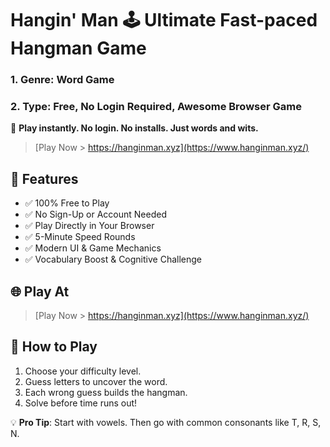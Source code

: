 # Hangin' Man 🕹️ Ultimate Fast-paced Hangman Game 
### 1. Genre: Word Game 
### 2. Type: Free, No Login Required, Awesome Browser Game

🎯 **Play instantly. No login. No installs. Just words and wits.**

> [Play Now > https://hanginman.xyz](https://www.hanginman.xyz/)


## 🚀 Features

- ✅ 100% Free to Play
- ✅ No Sign-Up or Account Needed
- ✅ Play Directly in Your Browser
- ✅ 5-Minute Speed Rounds
- ✅ Modern UI & Game Mechanics
- ✅ Vocabulary Boost & Cognitive Challenge

## 🌐 Play At

> [Play Now > https://hanginman.xyz](https://www.hanginman.xyz/)

## 🧠 How to Play

1. Choose your difficulty level.
2. Guess letters to uncover the word.
3. Each wrong guess builds the hangman.
4. Solve before time runs out!

💡 **Pro Tip**: Start with vowels. Then go with common consonants like T, R, S, N.
